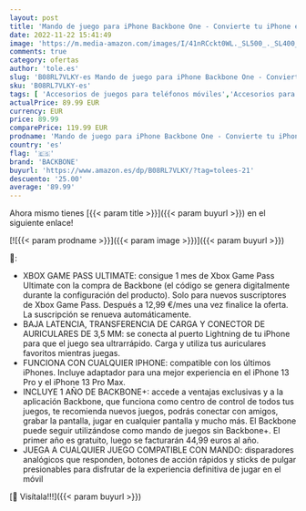 ```yaml
---
layout: post
title: 'Mando de juego para iPhone Backbone One - Convierte tu iPhone en una consola de juegos - Juega Xbox  PlayStation  PC  Fortnite  Apex  Diablo Immortal y más [Incluye 1 mes de Xbox Game Pass Ultimate].'
date: 2022-11-22 15:41:49
image: 'https://m.media-amazon.com/images/I/41nRCckt0WL._SL500_._SL400_.jpg'
comments: true
category: ofertas
author: 'tole.es'
slug: 'B08RL7VLKY-es Mando de juego para iPhone Backbone One - Convierte tu...'
sku: 'B08RL7VLKY-es'
tags: [ 'Accesorios de juegos para teléfonos móviles','Accesorios para móviles','Comunicación móvil y accesorios','Controladores de juegos para teléfonos móviles','Electrónica','Videojuegos','backbone','iphone','🇪🇸', ]
actualPrice: 89.99 EUR
currency: EUR
price: 89.99
comparePrice: 119.99 EUR
prodname: 'Mando de juego para iPhone Backbone One - Convierte tu iPhone en una consola de juegos - Juega Xbox  PlayStation  PC  Fortnite  Apex  Diablo Immortal y más [Incluye 1 mes de Xbox Game Pass Ultimate].'
country: 'es'
flag: '🇪🇸'
brand: 'BACKBONE'
buyurl: 'https://www.amazon.es/dp/B08RL7VLKY/?tag=tolees-21'
descuento: '25.00'
average: '89.99'
---
```


Ahora mismo tienes [{{< param title >}}]({{< param buyurl >}}) en el siguiente enlace!

[![{{< param prodname >}}]({{< param image >}})]({{< param buyurl >}})

🔎:

- XBOX GAME PASS ULTIMATE: consigue 1 mes de Xbox Game Pass Ultimate con la compra de Backbone (el código se genera digitalmente durante la configuración del producto). Solo para nuevos suscriptores de Xbox Game Pass. Después a 12,99 €/mes una vez finalice la oferta. La suscripción se renueva automáticamente. 
- BAJA LATENCIA, TRANSFERENCIA DE CARGA Y CONECTOR DE AURICULARES DE 3,5 MM: se conecta al puerto Lightning de tu iPhone para que el juego sea ultrarrápido. Carga y utiliza tus auriculares favoritos mientras juegas.
- FUNCIONA CON CUALQUIER IPHONE: compatible con los últimos iPhones. Incluye adaptador para una mejor experiencia en el iPhone 13 Pro y el iPhone 13 Pro Max.
- INCLUYE 1 AÑO DE BACKBONE+: accede a ventajas exclusivas y a la aplicación Backbone, que funciona como centro de control de todos tus juegos, te recomienda nuevos juegos, podrás conectar con amigos, grabar la pantalla, jugar en cualquier pantalla y mucho más. El Backbone puede seguir utilizándose como mando de juegos sin Backbone+. El primer año es gratuito, luego se facturarán 44,99 euros al año.
- JUEGA A CUALQUIER JUEGO COMPATIBLE CON MANDO: disparadores analógicos que responden, botones de acción rápidos y sticks de pulgar presionables para disfrutar de la experiencia definitiva de jugar en el móvil

[🛒 Visítala!!!]({{< param buyurl >}})
